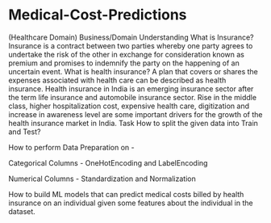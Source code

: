 # Medical-Cost-Predictions
(Healthcare Domain)
Business/Domain Understanding
What is Insurance?
Insurance is a contract between two parties whereby one party agrees to undertake the risk of the other in exchange for consideration known as premium and promises to indemnify the party on the happening of an uncertain event.
What is health insurance?
A plan that covers or shares the expenses associated with health care can be described as health insurance.
Health insurance in India is an emerging insurance sector after the term life insurance and automobile insurance sector. Rise in the middle class, higher hospitalization cost, expensive health care, digitization and increase in awareness level are some important drivers for the growth of the health insurance market in India.
Task
How to split the given data into Train and Test?

How to perform Data Preparation on -

Categorical Columns - OneHotEncoding and LabelEncoding

Numerical Columns - Standardization and Normalization

How to build ML models that can predict medical costs billed by health insurance on an individual given some features about the individual in the dataset.

